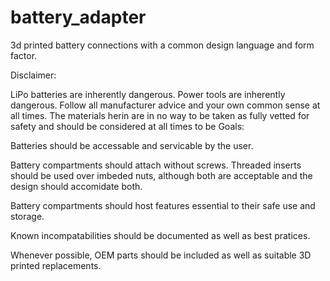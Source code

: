# battery_adapter
3d printed battery connections with a common design language and form factor.

Disclaimer:

LiPo batteries are inherently dangerous.  Power tools are inherently dangerous.  Follow all manufacturer advice and your own common sense at all times.  The materials herin are in no way to be taken as fully vetted for safety and should be considered at all times to be 
Goals:

Batteries should be accessable and servicable by the user.

Battery compartments should attach without screws.  Threaded inserts should be used over imbeded nuts, although both are acceptable and the design should accomidate both.

Battery compartments should host features essential to their safe use and storage.

Known incompatabilities should be documented as well as best pratices. 

Whenever possible, OEM parts should be included as well as suitable 3D printed replacements.
